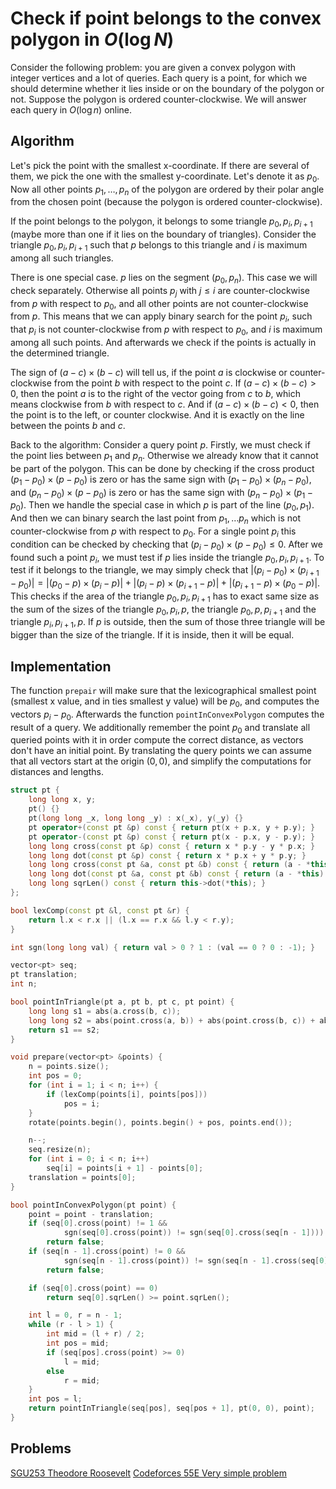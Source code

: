 # Check if point belongs to the convex polygon in $O(\log N)$

Consider the following problem: you are given a convex polygon with integer vertices and a lot of queries.
Each query is a point, for which we should determine whether it lies inside or on the boundary of the polygon or not.
Suppose the polygon is ordered counter-clockwise. We will answer each query in $O(\log n)$ online.

## Algorithm
Let's pick the point with the smallest x-coordinate. If there are several of them, we pick the one with the smallest y-coordinate. Let's denote it as $p_0$.
Now all other points $p_1,\dots,p_n$ of the polygon are ordered by their polar angle from the chosen point (because the polygon is ordered counter-clockwise).

If the point belongs to the polygon, it belongs to some triangle $p_0, p_i, p_{i + 1}$ (maybe more than one if it lies on the boundary of triangles).
Consider the triangle $p_0, p_i, p_{i + 1}$ such that $p$ belongs to this triangle and $i$ is maximum among all such triangles.

There is one special case. $p$ lies on the segment $(p_0, p_n)$. This case we will check separately.
Otherwise all points $p_j$ with $j \le i$ are counter-clockwise from $p$ with respect to $p_0$, and all other points are not counter-clockwise from $p$.
This means that we can apply binary search for the point $p_i$, such that $p_i$ is not counter-clockwise from $p$ with respect to $p_0$, and $i$ is maximum among all such points.
And afterwards we check if the points is actually in the determined triangle.

The sign of $(a - c) \times (b - c)$ will tell us, if the point $a$ is clockwise or counter-clockwise from the point $b$ with respect to the point $c$.
If $(a - c) \times (b - c) > 0$, then the point $a$ is to the right of the vector going from $c$ to $b$, which means clockwise from $b$ with respect to $c$.
And if $(a - c) \times (b - c) < 0$, then the point is to the left, or counter clockwise.
And it is exactly on the line between the points $b$ and $c$.

Back to the algorithm:
Consider a query point $p$.
Firstly, we must check if the point lies between $p_1$ and $p_n$.
Otherwise we already know that it cannot be part of the polygon.
This can be done by checking if the cross product $(p_1 - p_0)\times(p - p_0)$ is zero or has the same sign with $(p_1 - p_0)\times(p_n - p_0)$, and $(p_n - p_0)\times(p - p_0)$ is zero or has the same sign with $(p_n - p_0)\times(p_1 - p_0)$.
Then we handle the special case in which $p$ is part of the line $(p_0, p_1)$.
And then we can binary search the last point from $p_1,\dots p_n$ which is not counter-clockwise from $p$ with respect to $p_0$.
For a single point $p_i$ this condition can be checked by checking that $(p_i - p_0)\times(p - p_0) \le 0$. After we found such a point $p_i$, we must test if $p$ lies inside the triangle $p_0, p_i, p_{i + 1}$.
To test if it belongs to the triangle, we may simply check that $|(p_i - p_0)\times(p_{i + 1} - p_0)| = |(p_0 - p)\times(p_i - p)| + |(p_i - p)\times(p_{i + 1} - p)| + |(p_{i + 1} - p)\times(p_0 - p)|$.
This checks if the area of the triangle $p_0, p_i, p_{i+1}$ has to exact same size as the sum of the sizes of the triangle $p_0, p_i, p$, the triangle $p_0, p, p_{i+1}$ and the triangle $p_i, p_{i+1}, p$.
If $p$ is outside, then the sum of those three triangle will be bigger than the size of the triangle.
If it is inside, then it will be equal.

## Implementation

The function `prepair` will make sure that the lexicographical smallest point (smallest x value, and in ties smallest y value) will be $p_0$, and computes the vectors $p_i - p_0$.
Afterwards the function `pointInConvexPolygon` computes the result of a query.
We additionally remember the point $p_0$ and translate all queried points with it in order compute the correct distance, as vectors don't have an initial point.
By translating the query points we can assume that all vectors start at the origin $(0, 0)$, and simplify the computations for distances and lengths.

```{.cpp file=points_in_convex_polygon}
struct pt {
    long long x, y;
    pt() {}
    pt(long long _x, long long _y) : x(_x), y(_y) {}
    pt operator+(const pt &p) const { return pt(x + p.x, y + p.y); }
    pt operator-(const pt &p) const { return pt(x - p.x, y - p.y); }
    long long cross(const pt &p) const { return x * p.y - y * p.x; }
    long long dot(const pt &p) const { return x * p.x + y * p.y; }
    long long cross(const pt &a, const pt &b) const { return (a - *this).cross(b - *this); }
    long long dot(const pt &a, const pt &b) const { return (a - *this).dot(b - *this); }
    long long sqrLen() const { return this->dot(*this); }
};

bool lexComp(const pt &l, const pt &r) {
    return l.x < r.x || (l.x == r.x && l.y < r.y);
}

int sgn(long long val) { return val > 0 ? 1 : (val == 0 ? 0 : -1); }

vector<pt> seq;
pt translation;
int n;

bool pointInTriangle(pt a, pt b, pt c, pt point) {
    long long s1 = abs(a.cross(b, c));
    long long s2 = abs(point.cross(a, b)) + abs(point.cross(b, c)) + abs(point.cross(c, a));
    return s1 == s2;
}

void prepare(vector<pt> &points) {
    n = points.size();
    int pos = 0;
    for (int i = 1; i < n; i++) {
        if (lexComp(points[i], points[pos]))
            pos = i;
    }
    rotate(points.begin(), points.begin() + pos, points.end());

    n--;
    seq.resize(n);
    for (int i = 0; i < n; i++)
        seq[i] = points[i + 1] - points[0];
    translation = points[0];
}

bool pointInConvexPolygon(pt point) {
    point = point - translation;
    if (seq[0].cross(point) != 1 &&
            sgn(seq[0].cross(point)) != sgn(seq[0].cross(seq[n - 1])))
        return false;
    if (seq[n - 1].cross(point) != 0 &&
            sgn(seq[n - 1].cross(point)) != sgn(seq[n - 1].cross(seq[0])))
        return false;

    if (seq[0].cross(point) == 0)
        return seq[0].sqrLen() >= point.sqrLen();

    int l = 0, r = n - 1;
    while (r - l > 1) {
        int mid = (l + r) / 2;
        int pos = mid;
        if (seq[pos].cross(point) >= 0)
            l = mid;
        else
            r = mid;
    }
    int pos = l;
    return pointInTriangle(seq[pos], seq[pos + 1], pt(0, 0), point);
}
```

## Problems
[SGU253 Theodore Roosevelt](https://codeforces.com/problemsets/acmsguru/problem/99999/253)
[Codeforces 55E Very simple problem](https://codeforces.com/contest/55/problem/E)
